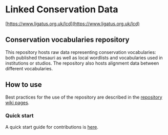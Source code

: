 # Linked Conservation Data

[https://www.ligatus.org.uk/lcd](https://www.ligatus.org.uk/lcd)

## Conservation vocabularies repository

This repository hosts raw data representing conservation vocabularies: both published thesauri as well as local wordlists and vocabularies used in institutions or studios. The repository also hosts alignment data between different vocabularies.

## How to use

Best practices for the use of the repository are described in the [repository wiki pages](https://github.com/linked-conservation-data/conservation-vocabularies/wiki).

### Quick start

A quick start guide for contributions is [here](https://github.com/linked-conservation-data/conservation-vocabularies/wiki/Quick-start).
